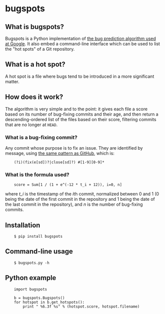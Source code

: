# bugspots

## What is bugspots?

Bugspots is a Python implementation of
[the bug prediction algorithm used at Google][1].
It also embed a command-line interface which can be used to list the "hot spots"
of a Git repository.

 [1]: http://google-engtools.blogspot.com/2011/12/bug-prediction-at-google.html

## What is a hot spot?

A hot spot is a file where bugs tend to be introduced in a more significant
matter.

## How does it work?

The algorithm is very simple and to the point: it gives each file a score based
on its number of bug-fixing commits and their age, and then return a
descending-ordered list of the files based on their score, filtering commits
that are no longer at `HEAD`.

### What is a bug-fixing commit?

Any commit whose purpose is to fix an issue.  They are identified by message,
using [the same pattern as GitHub][2], which is:

        (?i)(fix(e[sd])?|close[sd]?) #[1-9][0-9]*

 [2]: https://github.com/blog/831-issues-2-0-the-next-generation

### What is the formula used?

        score = Sum[1 / (1 + e^(-12 * t_i + 12)), i=0, n]

where *t_i* is the timestamp of the *i*th commit, normalized between 0 and 1
(0 being the date of the first commit in the repository and 1 being the date of
the last commit in the repository), and *n* is the number of bug-fixing commits.

## Installation

        $ pip install bugspots

## Command-line usage

        $ bugspots.py -h

## Python example

        import bugspots
        
        b = bugspots.Bugspots()
        for hotspot in b.get_hotspots():
            print " %6.3f %s" % (hotspot.score, hotspot.filename)
